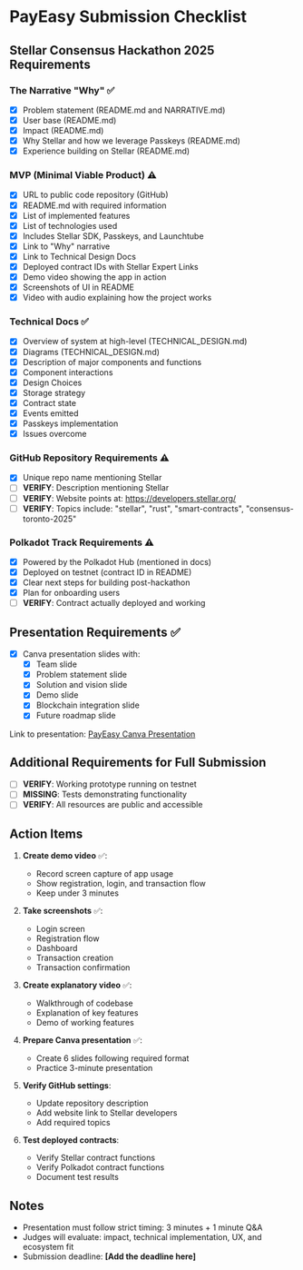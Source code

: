 # PayEasy Submission Checklist

## Stellar Consensus Hackathon 2025 Requirements

### The Narrative "Why" ✅
- [x] Problem statement (README.md and NARRATIVE.md)
- [x] User base (README.md)
- [x] Impact (README.md)
- [x] Why Stellar and how we leverage Passkeys (README.md)
- [x] Experience building on Stellar (README.md)

### MVP (Minimal Viable Product) ⚠️
- [x] URL to public code repository (GitHub)
- [x] README.md with required information
- [x] List of implemented features
- [x] List of technologies used
- [x] Includes Stellar SDK, Passkeys, and Launchtube
- [x] Link to "Why" narrative
- [x] Link to Technical Design Docs
- [x] Deployed contract IDs with Stellar Expert Links
- [x] Demo video showing the app in action
- [x] Screenshots of UI in README
- [x] Video with audio explaining how the project works

### Technical Docs ✅
- [x] Overview of system at high-level (TECHNICAL_DESIGN.md)
- [x] Diagrams (TECHNICAL_DESIGN.md)
- [x] Description of major components and functions
- [x] Component interactions
- [x] Design Choices
- [x] Storage strategy
- [x] Contract state
- [x] Events emitted
- [x] Passkeys implementation
- [x] Issues overcome

### GitHub Repository Requirements ⚠️
- [x] Unique repo name mentioning Stellar
- [ ] **VERIFY**: Description mentioning Stellar
- [ ] **VERIFY**: Website points at: https://developers.stellar.org/
- [ ] **VERIFY**: Topics include: "stellar", "rust", "smart-contracts", "consensus-toronto-2025"

### Polkadot Track Requirements ⚠️
- [x] Powered by the Polkadot Hub (mentioned in docs)
- [x] Deployed on testnet (contract ID in README)
- [x] Clear next steps for building post-hackathon
- [x] Plan for onboarding users
- [ ] **VERIFY**: Contract actually deployed and working

## Presentation Requirements ✅

- [x] Canva presentation slides with:
  - [x] Team slide
  - [x] Problem statement slide
  - [x] Solution and vision slide
  - [x] Demo slide
  - [x] Blockchain integration slide
  - [x] Future roadmap slide

Link to presentation: [PayEasy Canva Presentation](https://www.canva.com/design/DAGnn4yanvE/FbKHjXiLjfST0mSpX0FUYw/edit)

## Additional Requirements for Full Submission

- [ ] **VERIFY**: Working prototype running on testnet
- [ ] **MISSING**: Tests demonstrating functionality
- [ ] **VERIFY**: All resources are public and accessible

## Action Items

1. **Create demo video** ✅:
   - Record screen capture of app usage
   - Show registration, login, and transaction flow
   - Keep under 3 minutes

2. **Take screenshots** ✅:
   - Login screen
   - Registration flow
   - Dashboard
   - Transaction creation
   - Transaction confirmation

3. **Create explanatory video** ✅:
   - Walkthrough of codebase
   - Explanation of key features
   - Demo of working features

4. **Prepare Canva presentation** ✅:
   - Create 6 slides following required format
   - Practice 3-minute presentation

5. **Verify GitHub settings**:
   - Update repository description
   - Add website link to Stellar developers
   - Add required topics

6. **Test deployed contracts**:
   - Verify Stellar contract functions
   - Verify Polkadot contract functions
   - Document test results

## Notes

- Presentation must follow strict timing: 3 minutes + 1 minute Q&A
- Judges will evaluate: impact, technical implementation, UX, and ecosystem fit
- Submission deadline: **[Add the deadline here]** 